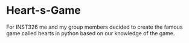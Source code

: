 # Heart-s-Game
For INST326 me and my group members decided to create the famous game called hearts in python based on our knowledge of the game.
